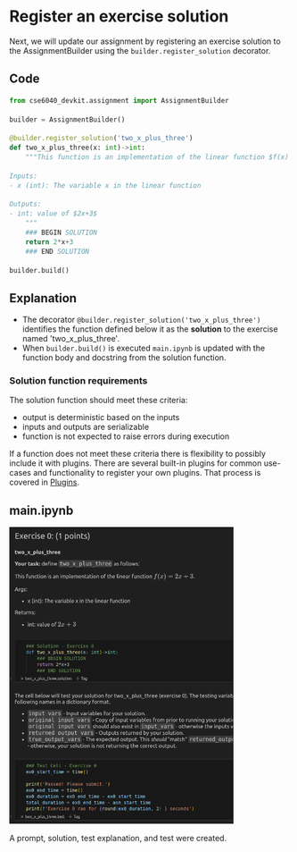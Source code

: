 # Register an exercise solution

Next, we will update our assignment by registering an exercise solution to the AssignmentBuilder using the `builder.register_solution` decorator.

## Code

```python
from cse6040_devkit.assignment import AssignmentBuilder

builder = AssignmentBuilder()

@builder.register_solution('two_x_plus_three')
def two_x_plus_three(x: int)->int:
    """This function is an implementation of the linear function $f(x) = 2x + 3$.

Inputs:
- x (int): The variable x in the linear function

Outputs:
- int: value of $2x+3$
    """
    ### BEGIN SOLUTION
    return 2*x+3
    ### END SOLUTION

builder.build()
```

## Explanation

- The decorator `@builder.register_solution('two_x_plus_three')` identifies the function defined below it as the **solution** to the exercise named 'two_x_plus_three'.  
- When `builder.build()` is executed `main.ipynb` is updated with the function body and docstring from the solution function.

### Solution function requirements

The solution function should meet these criteria:

- output is deterministic based on the inputs  
- inputs and outputs are serializable
- function is not expected to raise errors during execution

If a function does not meet these criteria there is flexibility to possibly include it with plugins. There are several built-in plugins for common use-cases and functionality to register your own plugins. That process is covered in [Plugins](docs/plugins.md).

## main.ipynb

<img src="notebook_with_exercise.png" alt="notebook with exercise" width="400" border=1/>   

A prompt, solution, test explanation, and test were created.  
